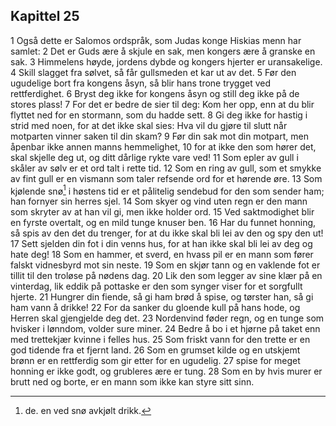 ## Kapittel 25

1 Også dette er Salomos ordspråk, som Judas konge Hiskias menn har samlet: 
2 Det er Guds ære å skjule en sak, men kongers ære å granske en sak. 
3 Himmelens høyde, jordens dybde og kongers hjerter er uransakelige. 
4 Skill slagget fra sølvet, så får gullsmeden et kar ut av det. 
5 Før den ugudelige bort fra kongens åsyn, så blir hans trone trygget ved rettferdighet. 
6 Bryst deg ikke for kongens åsyn og still deg ikke på de stores plass! 
7 For det er bedre de sier til deg: Kom her opp, enn at du blir flyttet ned for en stormann, som du hadde sett. 
8 Gi deg ikke for hastig i strid med noen, for at det ikke skal sies: Hva vil du gjøre til slutt når motparten vinner saken til din skam? 
9 Før din sak mot din motpart, men åpenbar ikke annen manns hemmelighet, 
10 for at ikke den som hører det, skal skjelle deg ut, og ditt dårlige rykte vare ved! 
11 Som epler av gull i skåler av sølv er et ord talt i rette tid. 
12 Som en ring av gull, som et smykke av fint gull er en vismann som taler refsende ord for et hørende øre. 
13 Som kjølende snø[^1] i høstens tid er et pålitelig sendebud for den som sender ham; han fornyer sin herres sjel. 
14 Som skyer og vind uten regn er den mann som skryter av at han vil gi, men ikke holder ord. 
15 Ved saktmodighet blir en fyrste overtalt, og en mild tunge knuser ben. 
16 Har du funnet honning, så spis av den det du trenger, for at du ikke skal bli lei av den og spy den ut! 
17 Sett sjelden din fot i din venns hus, for at han ikke skal bli lei av deg og hate deg! 
18 Som en hammer, et sverd, en hvass pil er en mann som fører falskt vidnesbyrd mot sin neste. 
19 Som en skjør tann og en vaklende fot er tillit til den troløse på nødens dag. 
20 Lik den som legger av sine klær på en vinterdag, lik eddik på pottaske er den som synger viser for et sorgfullt hjerte. 
21 Hungrer din fiende, så gi ham brød å spise, og tørster han, så gi ham vann å drikke! 
22 For da sanker du gloende kull på hans hode, og Herren skal gjengjelde deg det. 
23 Nordenvind føder regn, og en tunge som hvisker i lønndom, volder sure miner. 
24 Bedre å bo i et hjørne på taket enn med trettekjær kvinne i felles hus. 
25 Som friskt vann for den trette er en god tidende fra et fjernt land. 
26 Som en grumset kilde og en utskjemt brønn er en rettferdig som gir etter for en ugudelig. 
27 spise for meget honning er ikke godt, og grubleres ære er tung. 
28 Som en by hvis murer er brutt ned og borte, er en mann som ikke kan styre sitt sinn.

[^1]: de. en ved snø avkjølt drikk.
